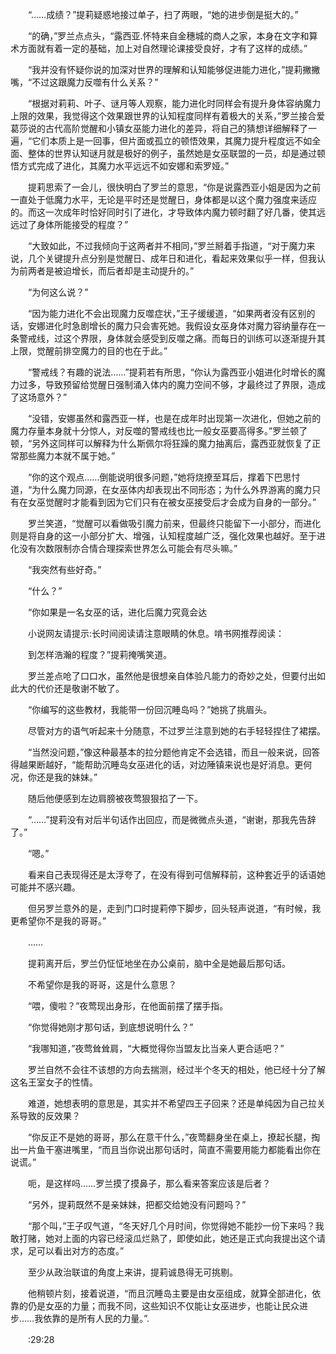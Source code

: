 　　“……成绩？”提莉疑惑地接过单子，扫了两眼，“她的进步倒是挺大的。”

　　“的确，”罗兰点点头，“露西亚.怀特来自金穗城的商人之家，本身在文字和算术方面就有着一定的基础，加上对自然理论课接受良好，才有了这样的成绩。”

　　“我并没有怀疑你说的加深对世界的理解和认知能够促进能力进化，”提莉撇撇嘴，“不过这跟魔力反噬有什么关系？”

　　“根据对莉莉、叶子、谜月等人观察，能力进化时同样会有提升身体容纳魔力上限的效果，我觉得这个效果跟世界的认知程度同样有着极大的关系，”罗兰接合爱葛莎说的古代高阶觉醒和小镇女巫能力进化的差异，将自己的猜想详细解释了一遍，“它们本质上是一回事，但片面或孤立的顿悟效果，其魔力提升程度远不如全面、整体的世界认知谜月就是极好的例子，虽然她是女巫联盟的一员，却是通过顿悟方式完成了进化，其魔力水平远远不如安娜和索罗娅。”

　　提莉思索了一会儿，很快明白了罗兰的意思，“你是说露西亚小姐是因为之前一直处于低魔力水平，无论是平时还是觉醒日，身体都是以这个魔力强度来适应的。而这一次成年时恰好同时引了进化，才导致体内魔力顿时翻了好几番，使其远远过了身体所能接受的程度？”

　　“大致如此，不过我倾向于这两者并不相同，”罗兰掰着手指道，“对于魔力来说，几个关键提升点分别是觉醒日、成年日和进化，看起来效果似乎一样，但我认为前两者是被迫增长，而后者却是主动提升的。”

　　“为何这么说？”

　　“因为能力进化不会出现魔力反噬症状，”王子缓缓道，“如果两者没有区别的话，安娜进化时急剧增长的魔力只会害死她。我假设女巫身体对魔力容纳量存在一条警戒线，过这个界限，身体就会感受到反噬之痛。而每日的训练可以逐渐提升其上限，觉醒前排空魔力的目的也在于此。”

　　“警戒线？有趣的说法……”提莉若有所思，“你认为露西亚小姐进化时增长的魔力过多，导致预留给觉醒日强制涌入体内的魔力空间不够，才最终过了界限，造成了这场意外？”

　　“没错，安娜虽然和露西亚一样，也是在成年时出现第一次进化，但她之前的魔力存量本身就十分惊人，对反噬的警戒线也比一般女巫要高得多。”罗兰顿了顿，“另外这同样可以解释为什么斯佩尔将狂躁的魔力抽离后，露西亚就恢复了正常那些魔力本就不属于她。”

　　“你的这个观点……倒能说明很多问题，”她将烧撩至耳后，撑着下巴思忖道，“为什么魔力同源，在女巫体内却表现出不同形态；为什么外界游离的魔力只有在女巫觉醒时才能看到因为它们只有在被女巫接受后才会成为自身的一部分。”

　　罗兰笑道，“觉醒可以看做吸引魔力前来，但最终只能留下一小部分，而进化则是将自身的这一小部分扩大、增强，认知程度越广泛，强化效果也越好。至于进化没有次数限制亦合情合理探索世界怎么可能会有尽头嘛。”

　　“我突然有些好奇。”

　　“什么？”

　　“你如果是一名女巫的话，进化后魔力究竟会达

　　小说网友请提示:长时间阅读请注意眼睛的休息。啃书网推荐阅读：

　　到怎样浩瀚的程度？”提莉掩嘴笑道。

　　罗兰差点呛了口口水，虽然他是很想亲自体验凡能力的奇妙之处，但要付出如此大的代价还是敬谢不敏了。

　　“你编写的这些教材，我能带一份回沉睡岛吗？”她挑了挑眉头。

　　尽管对方的语气听起来十分随意，不过罗兰注意到她的右手轻轻捏住了裙摆。

　　“当然没问题，”像这种最基本的拉分题他肯定不会选错，而且一般来说，回答得越果断越好，“能帮助沉睡岛女巫进化的话，对边陲镇来说也是好消息。更何况，你还是我的妹妹。”

　　随后他便感到左边肩膀被夜莺狠狠掐了一下。

　　“……”提莉没有对后半句话作出回应，而是微微点头道，“谢谢，那我先告辞了。”

　　“嗯。”

　　看来自己表现得还是太浮夸了，在没有得到可信解释前，这种套近乎的话语她可能并不感兴趣。

　　但另罗兰意外的是，走到门口时提莉停下脚步，回头轻声说道，“有时候，我更希望你不是我的哥哥。”

　　……

　　提莉离开后，罗兰仍怔怔地坐在办公桌前，脑中全是她最后那句话。

　　不希望你是我的哥哥，这是什么意思？

　　“喂，傻啦？”夜莺现出身形，在他面前摆了摆手指。

　　“你觉得她刚才那句话，到底想说明什么？”

　　“我哪知道，”夜莺耸耸肩，“大概觉得你当盟友比当亲人更合适吧？”

　　罗兰自然不会往不该想的方向去揣测，经过半个冬天的相处，他已经十分了解这名王室女子的性情。

　　难道，她想表明的意思是，其实并不希望四王子回来？还是单纯因为自己拉关系导致的反效果？

　　“你反正不是她的哥哥，那么在意干什么，”夜莺翻身坐在桌上，撩起长腿，掏出一片鱼干塞进嘴里，“而且当你说出那句话时，简直不需要用能力都能看出你在说谎。”

　　呃，是这样吗……罗兰摸了摸鼻子，那么看来答案应该是后者？

　　“另外，提莉既然不是亲妹妹，把都交给她没有问题吗？”

　　“那个叫，”王子叹气道，“冬天好几个月时间，你觉得她不能抄一份下来吗？我敢打赌，她对上面的内容已经滚瓜烂熟了，即使如此，她还是正式向我提出这个请求，足可以看出对方的态度。”

　　至少从政治联谊的角度上来讲，提莉诚恳得无可挑剔。

　　他稍顿片刻，接着说道，“而且沉睡岛主要是由女巫组成，就算全部进化，依靠的仍是女巫的力量；而我不同，这些知识不仅能让女巫进步，也能让民众进步……我依靠的是所有人民的力量。”.

　　:29:28
